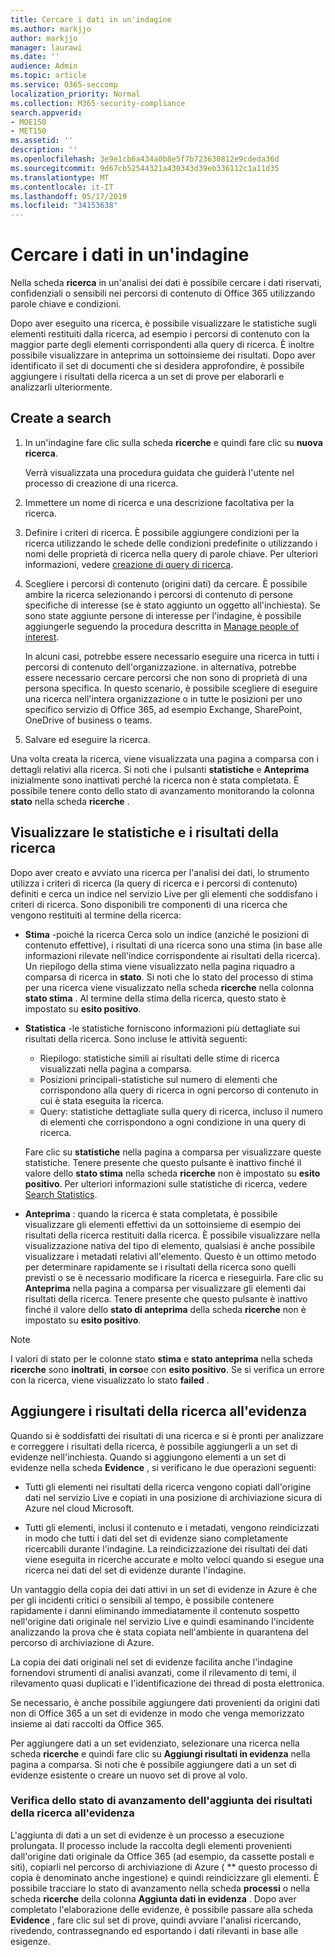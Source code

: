 ```yaml
---
title: Cercare i dati in un'indagine
ms.author: markjjo
author: markjjo
manager: laurawi
ms.date: ''
audience: Admin
ms.topic: article
ms.service: O365-seccomp
localization_priority: Normal
ms.collection: M365-security-compliance
search.appverid:
- MOE150
- MET150
ms.assetid: ''
description: ''
ms.openlocfilehash: 3e9e1cb6a434a0b8e5f7b723630812e9cdeda36d
ms.sourcegitcommit: 9d67cb52544321a430343d39eb336112c1a11d35
ms.translationtype: MT
ms.contentlocale: it-IT
ms.lasthandoff: 05/17/2019
ms.locfileid: "34153638"
---
```

# <a name="search-for-data-in-an-investigation"></a>Cercare i dati in un'indagine

Nella scheda **ricerca** in un'analisi dei dati è possibile cercare i dati riservati, confidenziali o sensibili nei percorsi di contenuto di Office 365 utilizzando parole chiave e condizioni. 

Dopo aver eseguito una ricerca, è possibile visualizzare le statistiche sugli elementi restituiti dalla ricerca, ad esempio i percorsi di contenuto con la maggior parte degli elementi corrispondenti alla query di ricerca. È inoltre possibile visualizzare in anteprima un sottoinsieme dei risultati. Dopo aver identificato il set di documenti che si desidera approfondire, è possibile aggiungere i risultati della ricerca a un set di prove per elaborarli e analizzarli ulteriormente.

## <a name="create-a-search"></a>Create a search

1. In un'indagine fare clic sulla scheda **ricerche** e quindi fare clic su **nuova ricerca**. 

    Verrà visualizzata una procedura guidata che guiderà l'utente nel processo di creazione di una ricerca.

2. Immettere un nome di ricerca e una descrizione facoltativa per la ricerca.

3. Definire i criteri di ricerca. È possibile aggiungere condizioni per la ricerca utilizzando le schede delle condizioni predefinite o utilizzando i nomi delle proprietà di ricerca nella query di parole chiave. Per ulteriori informazioni, vedere [creazione di query di ricerca](build-search-queries.md).

4. Scegliere i percorsi di contenuto (origini dati) da cercare. È possibile ambire la ricerca selezionando i percorsi di contenuto di persone specifiche di interesse (se è stato aggiunto un oggetto all'inchiesta). Se sono state aggiunte persone di interesse per l'indagine, è possibile aggiungerle seguendo la procedura descritta in [Manage people of interest](manage-people-of-interest.md#add-people-of-interest).
 
    In alcuni casi, potrebbe essere necessario eseguire una ricerca in tutti i percorsi di contenuto dell'organizzazione. in alternativa, potrebbe essere necessario cercare percorsi che non sono di proprietà di una persona specifica. In questo scenario, è possibile scegliere di eseguire una ricerca nell'intera organizzazione o in tutte le posizioni per uno specifico servizio di Office 365, ad esempio Exchange, SharePoint, OneDrive of business o teams.

5. Salvare ed eseguire la ricerca.

Una volta creata la ricerca, viene visualizzata una pagina a comparsa con i dettagli relativi alla ricerca. Si noti che i pulsanti **statistiche** e **Anteprima** inizialmente sono inattivati perché la ricerca non è stata completata. È possibile tenere conto dello stato di avanzamento monitorando la colonna **stato** nella scheda **ricerche** .

## <a name="view-statistics-and-search-results"></a>Visualizzare le statistiche e i risultati della ricerca

Dopo aver creato e avviato una ricerca per l'analisi dei dati, lo strumento utilizza i criteri di ricerca (la query di ricerca e i percorsi di contenuto) definiti e cerca un indice nel servizio Live per gli elementi che soddisfano i criteri di ricerca. Sono disponibili tre componenti di una ricerca che vengono restituiti al termine della ricerca: 

- **Stima** -poiché la ricerca Cerca solo un indice (anziché le posizioni di contenuto effettive), i risultati di una ricerca sono una stima (in base alle informazioni rilevate nell'indice corrispondente ai risultati della ricerca). Un riepilogo della stima viene visualizzato nella pagina riquadro a comparsa di ricerca in **stato**. Si noti che lo stato del processo di stima per una ricerca viene visualizzato nella scheda **ricerche** nella colonna **stato stima** . Al termine della stima della ricerca, questo stato è impostato su **esito positivo**.

- **Statistica** -le statistiche forniscono informazioni più dettagliate sui risultati della ricerca. Sono incluse le attività seguenti:

    - Riepilogo: statistiche simili ai risultati delle stime di ricerca visualizzati nella pagina a comparsa.
    - Posizioni principali-statistiche sul numero di elementi che corrispondono alla query di ricerca in ogni percorso di contenuto in cui è stata eseguita la ricerca. 
    - Query: statistiche dettagliate sulla query di ricerca, incluso il numero di elementi che corrispondono a ogni condizione in una query di ricerca.

    Fare clic su **statistiche** nella pagina a comparsa per visualizzare queste statistiche. Tenere presente che questo pulsante è inattivo finché il valore dello **stato stima** nella scheda **ricerche** non è impostato su **esito positivo**. Per ulteriori informazioni sulle statistiche di ricerca, vedere [Search Statistics](search-statistics.md).

- **Anteprima** : quando la ricerca è stata completata, è possibile visualizzare gli elementi effettivi da un sottoinsieme di esempio dei risultati della ricerca restituiti dalla ricerca. È possibile visualizzare nella visualizzazione nativa del tipo di elemento, qualsiasi è anche possibile visualizzare i metadati relativi all'elemento. Questo è un ottimo metodo per determinare rapidamente se i risultati della ricerca sono quelli previsti o se è necessario modificare la ricerca e rieseguirla. Fare clic su **Anteprima** nella pagina a comparsa per visualizzare gli elementi dai risultati della ricerca. Tenere presente che questo pulsante è inattivo finché il valore dello **stato di anteprima** della scheda **ricerche** non è impostato su **esito positivo**.
 
> [!NOTE]
> I valori di stato per le colonne stato **stima** e **stato anteprima** nella scheda **ricerche** sono **inoltrati**, **in corso**e con **esito positivo**. Se si verifica un errore con la ricerca, viene visualizzato lo stato **failed** .

## <a name="add-search-results-to-evidence"></a>Aggiungere i risultati della ricerca all'evidenza

Quando si è soddisfatti dei risultati di una ricerca e si è pronti per analizzare e correggere i risultati della ricerca, è possibile aggiungerli a un set di evidenze nell'inchiesta. Quando si aggiungono elementi a un set di evidenze nella scheda **Evidence** , si verificano le due operazioni seguenti:

- Tutti gli elementi nei risultati della ricerca vengono copiati dall'origine dati nel servizio Live e copiati in una posizione di archiviazione sicura di Azure nel cloud Microsoft.

- Tutti gli elementi, inclusi il contenuto e i metadati, vengono reindicizzati in modo che tutti i dati del set di evidenze siano completamente ricercabili durante l'indagine. La reindicizzazione dei risultati dei dati viene eseguita in ricerche accurate e molto veloci quando si esegue una ricerca nei dati del set di evidenze durante l'indagine.

Un vantaggio della copia dei dati attivi in un set di evidenze in Azure è che per gli incidenti critici o sensibili al tempo, è possibile contenere rapidamente i danni eliminando immediatamente il contenuto sospetto nell'origine dati originale nel servizio Live e quindi esaminando l'incidente analizzando la prova che è stata copiata nell'ambiente in quarantena del percorso di archiviazione di Azure. 

La copia dei dati originali nel set di evidenze facilita anche l'indagine fornendovi strumenti di analisi avanzati, come il rilevamento di temi, il rilevamento quasi duplicati e l'identificazione dei thread di posta elettronica.

Se necessario, è anche possibile aggiungere dati provenienti da origini dati non di Office 365 a un set di evidenze in modo che venga memorizzato insieme ai dati raccolti da Office 365.

Per aggiungere dati a un set evidenziato, selezionare una ricerca nella scheda **ricerche** e quindi fare clic su **Aggiungi risultati in evidenza** nella pagina a comparsa. Si noti che è possibile aggiungere dati a un set di evidenze esistente o creare un nuovo set di prove al volo.

### <a name="tracking-the-progress-of-adding-search-results-to-evidence"></a>Verifica dello stato di avanzamento dell'aggiunta dei risultati della ricerca all'evidenza

L'aggiunta di dati a un set di evidenze è un processo a esecuzione prolungata. Il processo include la raccolta degli elementi provenienti dall'origine dati originale da Office 365 (ad esempio, da cassette postali e siti), copiarli nel percorso di archiviazione di Azure ( ** questo processo di copia è denominato anche ingestione) e quindi reindicizzare gli elementi. È possibile tracciare lo stato di avanzamento nella scheda **processi** o nella scheda **ricerche** della colonna **Aggiunta dati in evidenza** . Dopo aver completato l'elaborazione delle evidenze, è possibile passare alla scheda **Evidence** , fare clic sul set di prove, quindi avviare l'analisi ricercando, rivedendo, contrassegnando ed esportando i dati rilevanti in base alle esigenze.